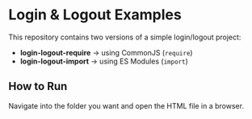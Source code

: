 # Login & Logout Examples

This repository contains two versions of a simple login/logout project:
- **login-logout-require** → using CommonJS (`require`)
- **login-logout-import** → using ES Modules (`import`)

## How to Run
Navigate into the folder you want and open the HTML file in a browser.
